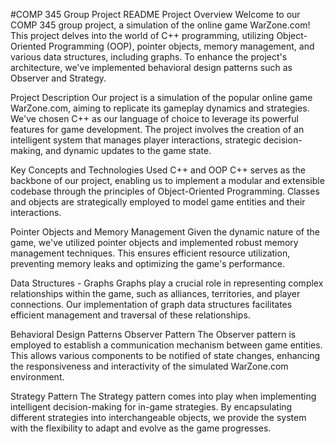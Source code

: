 #COMP 345 Group Project README
Project Overview
Welcome to our COMP 345 group project, a simulation of the online game WarZone.com! This project delves into the world of C++ programming, utilizing Object-Oriented Programming (OOP), pointer objects, memory management, and various data structures, including graphs. To enhance the project's architecture, we've implemented behavioral design patterns such as Observer and Strategy.


Project Description
Our project is a simulation of the popular online game WarZone.com, aiming to replicate its gameplay dynamics and strategies. We've chosen C++ as our language of choice to leverage its powerful features for game development. The project involves the creation of an intelligent system that manages player interactions, strategic decision-making, and dynamic updates to the game state.

Key Concepts and Technologies Used
C++ and OOP
C++ serves as the backbone of our project, enabling us to implement a modular and extensible codebase through the principles of Object-Oriented Programming. Classes and objects are strategically employed to model game entities and their interactions.

Pointer Objects and Memory Management
Given the dynamic nature of the game, we've utilized pointer objects and implemented robust memory management techniques. This ensures efficient resource utilization, preventing memory leaks and optimizing the game's performance.

Data Structures - Graphs
Graphs play a crucial role in representing complex relationships within the game, such as alliances, territories, and player connections. Our implementation of graph data structures facilitates efficient management and traversal of these relationships.

Behavioral Design Patterns
Observer Pattern
The Observer pattern is employed to establish a communication mechanism between game entities. This allows various components to be notified of state changes, enhancing the responsiveness and interactivity of the simulated WarZone.com environment.

Strategy Pattern
The Strategy pattern comes into play when implementing intelligent decision-making for in-game strategies. By encapsulating different strategies into interchangeable objects, we provide the system with the flexibility to adapt and evolve as the game progresses.

